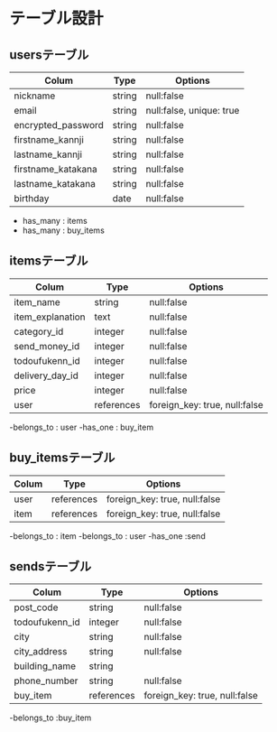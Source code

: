 # テーブル設計

## usersテーブル
| Colum             | Type         | Options        |
|-------------------|--------------|----------------|
| nickname          | string       | null:false     | ニックネーム
| email             | string       | null:false, unique: true  | メルアド
| encrypted_password| string       | null:false     | パスワード
| firstname_kannji  | string       | null:false     | 苗字 漢字
| lastname_kannji   | string       | null:false     | 名前 漢字
| firstname_katakana| string       | null:false     | 苗字 カタカナ
| lastname_katakana | string       | null:false     | 名前 カタカナ
| birthday          | date         | null:false     | 誕生日
- has_many : items
- has_many : buy_items

## itemsテーブル
| Colum             | Type         | Options        |
|-------------------|--------------|----------------|
| item_name         | string       | null:false     | 商品名
| item_explanation  | text         | null:false     | 商品説明
| category_id       | integer      | null:false     | カテゴリー
| send_money_id     | integer      | null:false     | 送料
| todoufukenn_id    | integer      | null:false     | 配送元（都道府県）
| delivery_day_id   | integer      | null:false     | 配送日数
| price             | integer      | null:false     | 価格
| user              | references   |foreign_key: true, null:false     |
-belongs_to : user
-has_one : buy_item


## buy_itemsテーブル

| Colum             | Type       | Options                           |
|-------------------|------------|-----------------------------------|
| user              | references | foreign_key: true, null:false     |
| item              | references | foreign_key: true, null:false     |

-belongs_to : item
-belongs_to : user
-has_one :send

## sendsテーブル
| Colum             | Type         | Options        |
|-------------------|--------------|----------------|
| post_code         | string       | null:false     | 郵便番号
| todoufukenn_id    | integer      | null:false     | 都道府県
| city              | string       | null:false     | 市町村
| city_address      | string       | null:false     | 番地
| building_name     | string       |                | 建物名
| phone_number      | string       | null:false     | 電話番号
| buy_item          | references   | foreign_key: true, null:false    |
-belongs_to :buy_item
